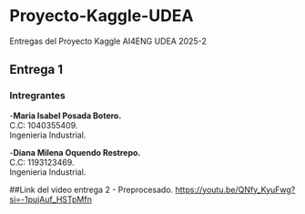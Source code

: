 # Proyecto-Kaggle-UDEA
Entregas del Proyecto Kaggle AI4ENG UDEA 2025-2

## Entrega 1

### Intregrantes
-**Maria Isabel Posada Botero.** <br>
C.C: 1040355409. <br>
Ingenieria Industrial.

-**Diana Milena Oquendo Restrepo.** <br>
C.C: 1193123469. <br>
Ingenieria Industrial.

##Link del video entrega 2 - Preprocesado.
https://youtu.be/QNfy_KyuFwg?si=-1pujAuf_HSTpMfn



